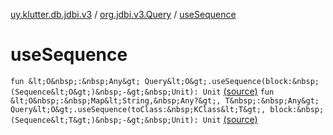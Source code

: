 [uy.klutter.db.jdbi.v3](../index.md) / [org.jdbi.v3.Query](index.md) / [useSequence](.)


# useSequence

`fun &lt;O&nbsp;:&nbsp;Any&gt; Query&lt;O&gt;.useSequence(block:&nbsp;(Sequence&lt;O&gt;)&nbsp;-&gt;&nbsp;Unit): Unit` [(source)](https://github.com/kohesive/klutter/blob/master/db-jdbi-v3-jdk8/src/main/kotlin/uy/klutter/db/jdbi/v3/Extensions.kt#L54)
`fun &lt;O&nbsp;:&nbsp;Map&lt;String,&nbsp;Any?&gt;, T&nbsp;:&nbsp;Any&gt; Query&lt;O&gt;.useSequence(toClass:&nbsp;KClass&lt;T&gt;, block:&nbsp;(Sequence&lt;T&gt;)&nbsp;-&gt;&nbsp;Unit): Unit` [(source)](https://github.com/kohesive/klutter/blob/master/db-jdbi-v3-jdk8/src/main/kotlin/uy/klutter/db/jdbi/v3/Extensions.kt#L60)


